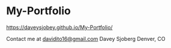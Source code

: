 # My-Portfolio

https://daveysjobey.github.io/My-Portfolio/

Contact me at davidito16@gmail.com
Davey Sjoberg
Denver, CO